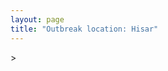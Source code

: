 ```yaml
---
layout: page
title: "Outbreak location: Hisar"
---
```

<div id="mapid">
<script src="https://buda-magenta.github.io/hazard_map/load_map.js"></script>
><script>
var marker_outbreak = L.marker([29.168807, 75.746110],{"autoPan": true}).addTo(map); marker_outbreak.bindTooltip("Hisar").openTooltip();

var circle_1 = L.circle([29.583333, 75.083333], {"pane": "markerPane", "color": "red", "fill": true, "fillOpacity": 0.2, "fillRule": "evenodd", "lineCap": "round", "lineJoin": "round", "opacity": 1.0, "radius": 181625, "stroke": true, "weight": 2}).addTo(map);
circle_1.bindTooltip("Sirsa<br>rank: 1<br>hazard index: 0.045406")

var circle_2 = L.circle([28.793170, 76.139128], {"pane": "markerPane", "color": "red", "fill": true, "fillOpacity": 0.2, "fillRule": "evenodd", "lineCap": "round", "lineJoin": "round", "opacity": 1.0, "radius": 177841, "stroke": true, "weight": 2}).addTo(map);
circle_2.bindTooltip("Bhiwani<br>rank: 2<br>hazard index: 0.044460")

var circle_3 = L.circle([28.651718, 77.221939], {"pane": "markerPane", "color": "red", "fill": true, "fillOpacity": 0.2, "fillRule": "evenodd", "lineCap": "round", "lineJoin": "round", "opacity": 1.0, "radius": 159102, "stroke": true, "weight": 2}).addTo(map);
circle_3.bindTooltip("Delhi<br>rank: 3<br>hazard index: 0.039776")

var circle_4 = L.circle([28.195647, 76.616518], {"pane": "markerPane", "color": "red", "fill": true, "fillOpacity": 0.2, "fillRule": "evenodd", "lineCap": "round", "lineJoin": "round", "opacity": 1.0, "radius": 137134, "stroke": true, "weight": 2}).addTo(map);
circle_4.bindTooltip("Rewari<br>rank: 4<br>hazard index: 0.034284")

var circle_5 = L.circle([30.909016, 75.851601], {"pane": "markerPane", "color": "red", "fill": true, "fillOpacity": 0.2, "fillRule": "evenodd", "lineCap": "round", "lineJoin": "round", "opacity": 1.0, "radius": 132802, "stroke": true, "weight": 2}).addTo(map);
circle_5.bindTooltip("Ludhiana<br>rank: 5<br>hazard index: 0.033201")

var circle_6 = L.circle([26.915458, 75.818982], {"pane": "markerPane", "color": "red", "fill": true, "fillOpacity": 0.2, "fillRule": "evenodd", "lineCap": "round", "lineJoin": "round", "opacity": 1.0, "radius": 99206, "stroke": true, "weight": 2}).addTo(map);
circle_6.bindTooltip("Jaipur<br>rank: 6<br>hazard index: 0.024802")

var circle_7 = L.circle([28.428262, 77.002700], {"pane": "markerPane", "color": "red", "fill": true, "fillOpacity": 0.2, "fillRule": "evenodd", "lineCap": "round", "lineJoin": "round", "opacity": 1.0, "radius": 94051, "stroke": true, "weight": 2}).addTo(map);
circle_7.bindTooltip("Gurgaon<br>rank: 7<br>hazard index: 0.023513")

var circle_8 = L.circle([30.179115, 75.047102], {"pane": "markerPane", "color": "red", "fill": true, "fillOpacity": 0.2, "fillRule": "evenodd", "lineCap": "round", "lineJoin": "round", "opacity": 1.0, "radius": 89392, "stroke": true, "weight": 2}).addTo(map);
circle_8.bindTooltip("Bathinda<br>rank: 8<br>hazard index: 0.022348")

var circle_9 = L.circle([26.296772, 73.035143], {"pane": "markerPane", "color": "red", "fill": true, "fillOpacity": 0.2, "fillRule": "evenodd", "lineCap": "round", "lineJoin": "round", "opacity": 1.0, "radius": 73865, "stroke": true, "weight": 2}).addTo(map);
circle_9.bindTooltip("Jodhpur<br>rank: 9<br>hazard index: 0.018466")

var circle_10 = L.circle([28.206144, 74.691907], {"pane": "markerPane", "color": "red", "fill": true, "fillOpacity": 0.2, "fillRule": "evenodd", "lineCap": "round", "lineJoin": "round", "opacity": 1.0, "radius": 61632, "stroke": true, "weight": 2}).addTo(map);
circle_10.bindTooltip("Churu<br>rank: 10<br>hazard index: 0.015408")

var circle_11 = L.circle([31.634308, 74.873679], {"pane": "markerPane", "color": "red", "fill": true, "fillOpacity": 0.2, "fillRule": "evenodd", "lineCap": "round", "lineJoin": "round", "opacity": 1.0, "radius": 20986, "stroke": true, "weight": 2}).addTo(map);
circle_11.bindTooltip("Amritsar<br>rank: 11<br>hazard index: 0.005247")

var circle_12 = L.circle([28.901090, 76.580193], {"pane": "markerPane", "color": "red", "fill": true, "fillOpacity": 0.2, "fillRule": "evenodd", "lineCap": "round", "lineJoin": "round", "opacity": 1.0, "radius": 19004, "stroke": true, "weight": 2}).addTo(map);
circle_12.bindTooltip("Rohtak<br>rank: 12<br>hazard index: 0.004751")

var circle_13 = L.circle([29.301826, 76.338471], {"pane": "markerPane", "color": "red", "fill": true, "fillOpacity": 0.2, "fillRule": "evenodd", "lineCap": "round", "lineJoin": "round", "opacity": 1.0, "radius": 18364, "stroke": true, "weight": 2}).addTo(map);
circle_13.bindTooltip("Jind<br>rank: 13<br>hazard index: 0.004591")

var circle_14 = L.circle([31.292011, 75.568058], {"pane": "markerPane", "color": "red", "fill": true, "fillOpacity": 0.2, "fillRule": "evenodd", "lineCap": "round", "lineJoin": "round", "opacity": 1.0, "radius": 16224, "stroke": true, "weight": 2}).addTo(map);
circle_14.bindTooltip("Jalandhar<br>rank: 14<br>hazard index: 0.004056")

var circle_15 = L.circle([29.367200, 74.298364], {"pane": "markerPane", "color": "red", "fill": true, "fillOpacity": 0.2, "fillRule": "evenodd", "lineCap": "round", "lineJoin": "round", "opacity": 1.0, "radius": 14525, "stroke": true, "weight": 2}).addTo(map);
circle_15.bindTooltip("Hanumangarh<br>rank: 15<br>hazard index: 0.003631")

var circle_16 = L.circle([25.196826, 76.000893], {"pane": "markerPane", "color": "red", "fill": true, "fillOpacity": 0.2, "fillRule": "evenodd", "lineCap": "round", "lineJoin": "round", "opacity": 1.0, "radius": 14018, "stroke": true, "weight": 2}).addTo(map);
circle_16.bindTooltip("Kota<br>rank: 16<br>hazard index: 0.003505")

var circle_17 = L.circle([30.533129, 75.880760], {"pane": "markerPane", "color": "red", "fill": true, "fillOpacity": 0.2, "fillRule": "evenodd", "lineCap": "round", "lineJoin": "round", "opacity": 1.0, "radius": 12954, "stroke": true, "weight": 2}).addTo(map);
circle_17.bindTooltip("Malerkotla<br>rank: 17<br>hazard index: 0.003239")

var circle_18 = L.circle([27.662826, 75.027926], {"pane": "markerPane", "color": "red", "fill": true, "fillOpacity": 0.2, "fillRule": "evenodd", "lineCap": "round", "lineJoin": "round", "opacity": 1.0, "radius": 11713, "stroke": true, "weight": 2}).addTo(map);
circle_18.bindTooltip("Sikar<br>rank: 18<br>hazard index: 0.002928")

var circle_19 = L.circle([30.145054, 74.195660], {"pane": "markerPane", "color": "red", "fill": true, "fillOpacity": 0.2, "fillRule": "evenodd", "lineCap": "round", "lineJoin": "round", "opacity": 1.0, "radius": 10672, "stroke": true, "weight": 2}).addTo(map);
circle_19.bindTooltip("Abohar<br>rank: 19<br>hazard index: 0.002668")

var circle_20 = L.circle([30.283140, 74.522997], {"pane": "markerPane", "color": "red", "fill": true, "fillOpacity": 0.2, "fillRule": "evenodd", "lineCap": "round", "lineJoin": "round", "opacity": 1.0, "radius": 8203, "stroke": true, "weight": 2}).addTo(map);
circle_20.bindTooltip("Muktsar<br>rank: 20<br>hazard index: 0.002051")

var circle_21 = L.circle([28.402979, 77.310384], {"pane": "markerPane", "color": "red", "fill": true, "fillOpacity": 0.2, "fillRule": "evenodd", "lineCap": "round", "lineJoin": "round", "opacity": 1.0, "radius": 7905, "stroke": true, "weight": 2}).addTo(map);
circle_21.bindTooltip("Faridabad<br>rank: 21<br>hazard index: 0.001976")

var circle_22 = L.circle([27.639077, 76.614452], {"pane": "markerPane", "color": "red", "fill": true, "fillOpacity": 0.2, "fillRule": "evenodd", "lineCap": "round", "lineJoin": "round", "opacity": 1.0, "radius": 7538, "stroke": true, "weight": 2}).addTo(map);
circle_22.bindTooltip("Alwar<br>rank: 22<br>hazard index: 0.001885")

var circle_23 = L.circle([28.015929, 73.317137], {"pane": "markerPane", "color": "red", "fill": true, "fillOpacity": 0.2, "fillRule": "evenodd", "lineCap": "round", "lineJoin": "round", "opacity": 1.0, "radius": 7408, "stroke": true, "weight": 2}).addTo(map);
circle_23.bindTooltip("Bikaner<br>rank: 23<br>hazard index: 0.001852")

var circle_24 = L.circle([29.000653, 77.768229], {"pane": "markerPane", "color": "red", "fill": true, "fillOpacity": 0.2, "fillRule": "evenodd", "lineCap": "round", "lineJoin": "round", "opacity": 1.0, "radius": 7367, "stroke": true, "weight": 2}).addTo(map);
circle_24.bindTooltip("Meerut<br>rank: 24<br>hazard index: 0.001842")

var circle_25 = L.circle([23.021624, 72.579707], {"pane": "markerPane", "color": "red", "fill": true, "fillOpacity": 0.2, "fillRule": "evenodd", "lineCap": "round", "lineJoin": "round", "opacity": 1.0, "radius": 7295, "stroke": true, "weight": 2}).addTo(map);
circle_25.bindTooltip("Ahmedabad<br>rank: 25<br>hazard index: 0.001824")

var circle_26 = L.circle([27.701115, 74.464936], {"pane": "markerPane", "color": "red", "fill": true, "fillOpacity": 0.2, "fillRule": "evenodd", "lineCap": "round", "lineJoin": "round", "opacity": 1.0, "radius": 7147, "stroke": true, "weight": 2}).addTo(map);
circle_26.bindTooltip("Sujangarh<br>rank: 26<br>hazard index: 0.001787")

var circle_27 = L.circle([26.838100, 80.934600], {"pane": "markerPane", "color": "red", "fill": true, "fillOpacity": 0.2, "fillRule": "evenodd", "lineCap": "round", "lineJoin": "round", "opacity": 1.0, "radius": 6361, "stroke": true, "weight": 2}).addTo(map);
circle_27.bindTooltip("Lucknow<br>rank: 27<br>hazard index: 0.001590")

var circle_28 = L.circle([26.460914, 80.321759], {"pane": "markerPane", "color": "red", "fill": true, "fillOpacity": 0.2, "fillRule": "evenodd", "lineCap": "round", "lineJoin": "round", "opacity": 1.0, "radius": 6251, "stroke": true, "weight": 2}).addTo(map);
circle_28.bindTooltip("Kanpur<br>rank: 28<br>hazard index: 0.001563")

var circle_29 = L.circle([21.170200, 72.831100], {"pane": "markerPane", "color": "red", "fill": true, "fillOpacity": 0.2, "fillRule": "evenodd", "lineCap": "round", "lineJoin": "round", "opacity": 1.0, "radius": 5730, "stroke": true, "weight": 2}).addTo(map);
circle_29.bindTooltip("Surat<br>rank: 29<br>hazard index: 0.001433")

var circle_30 = L.circle([17.388786, 78.461065], {"pane": "markerPane", "color": "red", "fill": true, "fillOpacity": 0.2, "fillRule": "evenodd", "lineCap": "round", "lineJoin": "round", "opacity": 1.0, "radius": 5695, "stroke": true, "weight": 2}).addTo(map);
circle_30.bindTooltip("Hyderabad<br>rank: 30<br>hazard index: 0.001424")

var circle_31 = L.circle([19.075990, 72.877393], {"pane": "markerPane", "color": "red", "fill": true, "fillOpacity": 0.2, "fillRule": "evenodd", "lineCap": "round", "lineJoin": "round", "opacity": 1.0, "radius": 5590, "stroke": true, "weight": 2}).addTo(map);
circle_31.bindTooltip("Mumbai<br>rank: 31<br>hazard index: 0.001398")

var circle_32 = L.circle([29.988077, 77.508130], {"pane": "markerPane", "color": "red", "fill": true, "fillOpacity": 0.2, "fillRule": "evenodd", "lineCap": "round", "lineJoin": "round", "opacity": 1.0, "radius": 4958, "stroke": true, "weight": 2}).addTo(map);
circle_32.bindTooltip("Saharanpur<br>rank: 32<br>hazard index: 0.001240")

var circle_33 = L.circle([30.733442, 76.779714], {"pane": "markerPane", "color": "red", "fill": true, "fillOpacity": 0.2, "fillRule": "evenodd", "lineCap": "round", "lineJoin": "round", "opacity": 1.0, "radius": 4913, "stroke": true, "weight": 2}).addTo(map);
circle_33.bindTooltip("Chandigarh<br>rank: 33<br>hazard index: 0.001228")

var circle_34 = L.circle([26.469100, 74.639000], {"pane": "markerPane", "color": "red", "fill": true, "fillOpacity": 0.2, "fillRule": "evenodd", "lineCap": "round", "lineJoin": "round", "opacity": 1.0, "radius": 4561, "stroke": true, "weight": 2}).addTo(map);
circle_34.bindTooltip("Ajmer<br>rank: 34<br>hazard index: 0.001140")

var circle_35 = L.circle([30.885100, 74.660141], {"pane": "markerPane", "color": "red", "fill": true, "fillOpacity": 0.2, "fillRule": "evenodd", "lineCap": "round", "lineJoin": "round", "opacity": 1.0, "radius": 4530, "stroke": true, "weight": 2}).addTo(map);
circle_35.bindTooltip("Firozpur<br>rank: 35<br>hazard index: 0.001133")

var circle_36 = L.circle([30.783987, 75.160574], {"pane": "markerPane", "color": "red", "fill": true, "fillOpacity": 0.2, "fillRule": "evenodd", "lineCap": "round", "lineJoin": "round", "opacity": 1.0, "radius": 3800, "stroke": true, "weight": 2}).addTo(map);
circle_36.bindTooltip("Moga<br>rank: 36<br>hazard index: 0.000950")

var circle_37 = L.circle([28.570784, 77.327107], {"pane": "markerPane", "color": "red", "fill": true, "fillOpacity": 0.2, "fillRule": "evenodd", "lineCap": "round", "lineJoin": "round", "opacity": 1.0, "radius": 3615, "stroke": true, "weight": 2}).addTo(map);
circle_37.bindTooltip("Noida<br>rank: 37<br>hazard index: 0.000904")

var circle_38 = L.circle([32.718561, 74.858092], {"pane": "markerPane", "color": "red", "fill": true, "fillOpacity": 0.2, "fillRule": "evenodd", "lineCap": "round", "lineJoin": "round", "opacity": 1.0, "radius": 3329, "stroke": true, "weight": 2}).addTo(map);
circle_38.bindTooltip("Jammu<br>rank: 38<br>hazard index: 0.000832")

var circle_39 = L.circle([30.883006, 75.869732], {"pane": "markerPane", "color": "red", "fill": true, "fillOpacity": 0.2, "fillRule": "evenodd", "lineCap": "round", "lineJoin": "round", "opacity": 1.0, "radius": 3068, "stroke": true, "weight": 2}).addTo(map);
circle_39.bindTooltip("S.A.S. Nagar<br>rank: 39<br>hazard index: 0.000767")

var circle_40 = L.circle([30.370469, 75.504017], {"pane": "markerPane", "color": "red", "fill": true, "fillOpacity": 0.2, "fillRule": "evenodd", "lineCap": "round", "lineJoin": "round", "opacity": 1.0, "radius": 2996, "stroke": true, "weight": 2}).addTo(map);
circle_40.bindTooltip("Barnala<br>rank: 40<br>hazard index: 0.000749")

var circle_41 = L.circle([28.733400, 77.298600], {"pane": "markerPane", "color": "red", "fill": true, "fillOpacity": 0.2, "fillRule": "evenodd", "lineCap": "round", "lineJoin": "round", "opacity": 1.0, "radius": 2883, "stroke": true, "weight": 2}).addTo(map);
circle_41.bindTooltip("Loni<br>rank: 41<br>hazard index: 0.000721")

var circle_42 = L.circle([29.391275, 76.977167], {"pane": "markerPane", "color": "red", "fill": true, "fillOpacity": 0.2, "fillRule": "evenodd", "lineCap": "round", "lineJoin": "round", "opacity": 1.0, "radius": 2456, "stroke": true, "weight": 2}).addTo(map);
circle_42.bindTooltip("Panipat<br>rank: 42<br>hazard index: 0.000614")

var circle_43 = L.circle([26.122147, 75.663754], {"pane": "markerPane", "color": "red", "fill": true, "fillOpacity": 0.2, "fillRule": "evenodd", "lineCap": "round", "lineJoin": "round", "opacity": 1.0, "radius": 2315, "stroke": true, "weight": 2}).addTo(map);
circle_43.bindTooltip("Tonk<br>rank: 43<br>hazard index: 0.000579")

var circle_44 = L.circle([30.209087, 76.339872], {"pane": "markerPane", "color": "red", "fill": true, "fillOpacity": 0.2, "fillRule": "evenodd", "lineCap": "round", "lineJoin": "round", "opacity": 1.0, "radius": 2280, "stroke": true, "weight": 2}).addTo(map);
circle_44.bindTooltip("Patiala<br>rank: 44<br>hazard index: 0.000570")

var circle_45 = L.circle([29.448006, 77.740685], {"pane": "markerPane", "color": "red", "fill": true, "fillOpacity": 0.2, "fillRule": "evenodd", "lineCap": "round", "lineJoin": "round", "opacity": 1.0, "radius": 2208, "stroke": true, "weight": 2}).addTo(map);
circle_45.bindTooltip("Muzaffarnagar<br>rank: 45<br>hazard index: 0.000552")

var circle_46 = L.circle([29.680327, 76.989625], {"pane": "markerPane", "color": "red", "fill": true, "fillOpacity": 0.2, "fillRule": "evenodd", "lineCap": "round", "lineJoin": "round", "opacity": 1.0, "radius": 2207, "stroke": true, "weight": 2}).addTo(map);
circle_46.bindTooltip("Karnal<br>rank: 46<br>hazard index: 0.000552")

var circle_47 = L.circle([22.297314, 73.194257], {"pane": "markerPane", "color": "red", "fill": true, "fillOpacity": 0.2, "fillRule": "evenodd", "lineCap": "round", "lineJoin": "round", "opacity": 1.0, "radius": 2140, "stroke": true, "weight": 2}).addTo(map);
circle_47.bindTooltip("Vadodara<br>rank: 47<br>hazard index: 0.000535")

var circle_48 = L.circle([28.079690, 75.541768], {"pane": "markerPane", "color": "red", "fill": true, "fillOpacity": 0.2, "fillRule": "evenodd", "lineCap": "round", "lineJoin": "round", "opacity": 1.0, "radius": 1973, "stroke": true, "weight": 2}).addTo(map);
circle_48.bindTooltip("Jhunjhunun<br>rank: 48<br>hazard index: 0.000493")

var circle_49 = L.circle([29.003314, 77.016732], {"pane": "markerPane", "color": "red", "fill": true, "fillOpacity": 0.2, "fillRule": "evenodd", "lineCap": "round", "lineJoin": "round", "opacity": 1.0, "radius": 1919, "stroke": true, "weight": 2}).addTo(map);
circle_49.bindTooltip("Sonipat<br>rank: 49<br>hazard index: 0.000480")

var circle_50 = L.circle([28.660965, 76.834676], {"pane": "markerPane", "color": "red", "fill": true, "fillOpacity": 0.2, "fillRule": "evenodd", "lineCap": "round", "lineJoin": "round", "opacity": 1.0, "radius": 1705, "stroke": true, "weight": 2}).addTo(map);
circle_50.bindTooltip("Bahadurgarh<br>rank: 50<br>hazard index: 0.000426")

var circle_51 = L.circle([25.531031, 78.652689], {"pane": "markerPane", "color": "red", "fill": true, "fillOpacity": 0.2, "fillRule": "evenodd", "lineCap": "round", "lineJoin": "round", "opacity": 1.0, "radius": 1699, "stroke": true, "weight": 2}).addTo(map);
circle_51.bindTooltip("Jhansi<br>rank: 51<br>hazard index: 0.000425")

var circle_52 = L.circle([26.229141, 76.304533], {"pane": "markerPane", "color": "red", "fill": true, "fillOpacity": 0.2, "fillRule": "evenodd", "lineCap": "round", "lineJoin": "round", "opacity": 1.0, "radius": 1693, "stroke": true, "weight": 2}).addTo(map);
circle_52.bindTooltip("Sawai Madhopur<br>rank: 52<br>hazard index: 0.000423")

var circle_53 = L.circle([31.608574, 75.846442], {"pane": "markerPane", "color": "red", "fill": true, "fillOpacity": 0.2, "fillRule": "evenodd", "lineCap": "round", "lineJoin": "round", "opacity": 1.0, "radius": 1593, "stroke": true, "weight": 2}).addTo(map);
circle_53.bindTooltip("Hoshiarpur<br>rank: 53<br>hazard index: 0.000398")

var circle_54 = L.circle([30.129326, 77.245483], {"pane": "markerPane", "color": "red", "fill": true, "fillOpacity": 0.2, "fillRule": "evenodd", "lineCap": "round", "lineJoin": "round", "opacity": 1.0, "radius": 1578, "stroke": true, "weight": 2}).addTo(map);
circle_54.bindTooltip("Jagadhri<br>rank: 54<br>hazard index: 0.000395")

var circle_55 = L.circle([27.633333, 77.583333], {"pane": "markerPane", "color": "red", "fill": true, "fillOpacity": 0.2, "fillRule": "evenodd", "lineCap": "round", "lineJoin": "round", "opacity": 1.0, "radius": 1534, "stroke": true, "weight": 2}).addTo(map);
circle_55.bindTooltip("Mathura<br>rank: 55<br>hazard index: 0.000384")

var circle_56 = L.circle([26.671329, 83.364583], {"pane": "markerPane", "color": "red", "fill": true, "fillOpacity": 0.2, "fillRule": "evenodd", "lineCap": "round", "lineJoin": "round", "opacity": 1.0, "radius": 1516, "stroke": true, "weight": 2}).addTo(map);
circle_56.bindTooltip("Gorakhpur<br>rank: 56<br>hazard index: 0.000379")

var circle_57 = L.circle([12.979120, 77.591300], {"pane": "markerPane", "color": "red", "fill": true, "fillOpacity": 0.2, "fillRule": "evenodd", "lineCap": "round", "lineJoin": "round", "opacity": 1.0, "radius": 1437, "stroke": true, "weight": 2}).addTo(map);
circle_57.bindTooltip("Bangalore<br>rank: 57<br>hazard index: 0.000359")

var circle_58 = L.circle([28.863842, 78.805778], {"pane": "markerPane", "color": "red", "fill": true, "fillOpacity": 0.2, "fillRule": "evenodd", "lineCap": "round", "lineJoin": "round", "opacity": 1.0, "radius": 1434, "stroke": true, "weight": 2}).addTo(map);
circle_58.bindTooltip("Moradabad<br>rank: 58<br>hazard index: 0.000359")

var circle_59 = L.circle([28.753900, 77.399900], {"pane": "markerPane", "color": "red", "fill": true, "fillOpacity": 0.2, "fillRule": "evenodd", "lineCap": "round", "lineJoin": "round", "opacity": 1.0, "radius": 1220, "stroke": true, "weight": 2}).addTo(map);
circle_59.bindTooltip("Khora<br>rank: 59<br>hazard index: 0.000305")

var circle_60 = L.circle([22.541418, 88.357691], {"pane": "markerPane", "color": "red", "fill": true, "fillOpacity": 0.2, "fillRule": "evenodd", "lineCap": "round", "lineJoin": "round", "opacity": 1.0, "radius": 1212, "stroke": true, "weight": 2}).addTo(map);
circle_60.bindTooltip("Kolkata<br>rank: 60<br>hazard index: 0.000303")

var circle_61 = L.circle([23.749721, 91.876635], {"pane": "markerPane", "color": "red", "fill": true, "fillOpacity": 0.2, "fillRule": "evenodd", "lineCap": "round", "lineJoin": "round", "opacity": 1.0, "radius": 1188, "stroke": true, "weight": 2}).addTo(map);
circle_61.bindTooltip("Ganganagar<br>rank: 61<br>hazard index: 0.000297")

var circle_62 = L.circle([25.488773, 74.699613], {"pane": "markerPane", "color": "red", "fill": true, "fillOpacity": 0.2, "fillRule": "evenodd", "lineCap": "round", "lineJoin": "round", "opacity": 1.0, "radius": 1089, "stroke": true, "weight": 2}).addTo(map);
circle_62.bindTooltip("Bhilwara<br>rank: 62<br>hazard index: 0.000272")

var circle_63 = L.circle([26.588559, 74.861097], {"pane": "markerPane", "color": "red", "fill": true, "fillOpacity": 0.2, "fillRule": "evenodd", "lineCap": "round", "lineJoin": "round", "opacity": 1.0, "radius": 1074, "stroke": true, "weight": 2}).addTo(map);
circle_63.bindTooltip("Kishangarh<br>rank: 63<br>hazard index: 0.000269")

var circle_64 = L.circle([29.993039, 76.829223], {"pane": "markerPane", "color": "red", "fill": true, "fillOpacity": 0.2, "fillRule": "evenodd", "lineCap": "round", "lineJoin": "round", "opacity": 1.0, "radius": 1067, "stroke": true, "weight": 2}).addTo(map);
circle_64.bindTooltip("Thanesar<br>rank: 64<br>hazard index: 0.000267")

var circle_65 = L.circle([25.609324, 85.123525], {"pane": "markerPane", "color": "red", "fill": true, "fillOpacity": 0.2, "fillRule": "evenodd", "lineCap": "round", "lineJoin": "round", "opacity": 1.0, "radius": 1032, "stroke": true, "weight": 2}).addTo(map);
circle_65.bindTooltip("Patna<br>rank: 65<br>hazard index: 0.000258")

var circle_66 = L.circle([27.175255, 78.009816], {"pane": "markerPane", "color": "red", "fill": true, "fillOpacity": 0.2, "fillRule": "evenodd", "lineCap": "round", "lineJoin": "round", "opacity": 1.0, "radius": 1006, "stroke": true, "weight": 2}).addTo(map);
circle_66.bindTooltip("Agra<br>rank: 66<br>hazard index: 0.000252")

var circle_67 = L.circle([29.822821, 76.378310], {"pane": "markerPane", "color": "red", "fill": true, "fillOpacity": 0.2, "fillRule": "evenodd", "lineCap": "round", "lineJoin": "round", "opacity": 1.0, "radius": 1004, "stroke": true, "weight": 2}).addTo(map);
circle_67.bindTooltip("Kaithal<br>rank: 67<br>hazard index: 0.000251")

var circle_68 = L.circle([30.211200, 77.286390], {"pane": "markerPane", "color": "red", "fill": true, "fillOpacity": 0.2, "fillRule": "evenodd", "lineCap": "round", "lineJoin": "round", "opacity": 1.0, "radius": 991, "stroke": true, "weight": 2}).addTo(map);
circle_68.bindTooltip("Yamunanagar<br>rank: 68<br>hazard index: 0.000248")

var circle_69 = L.circle([30.384367, 76.770421], {"pane": "markerPane", "color": "red", "fill": true, "fillOpacity": 0.2, "fillRule": "evenodd", "lineCap": "round", "lineJoin": "round", "opacity": 1.0, "radius": 983, "stroke": true, "weight": 2}).addTo(map);
circle_69.bindTooltip("Ambala<br>rank: 69<br>hazard index: 0.000246")

var circle_70 = L.circle([28.651718, 77.221939], {"pane": "markerPane", "color": "red", "fill": true, "fillOpacity": 0.2, "fillRule": "evenodd", "lineCap": "round", "lineJoin": "round", "opacity": 1.0, "radius": 928, "stroke": true, "weight": 2}).addTo(map);
circle_70.bindTooltip("Dehri<br>rank: 70<br>hazard index: 0.000232")

var circle_71 = L.circle([27.876990, 78.137290], {"pane": "markerPane", "color": "red", "fill": true, "fillOpacity": 0.2, "fillRule": "evenodd", "lineCap": "round", "lineJoin": "round", "opacity": 1.0, "radius": 920, "stroke": true, "weight": 2}).addTo(map);
circle_71.bindTooltip("Aligarh<br>rank: 71<br>hazard index: 0.000230")

var circle_72 = L.circle([28.176959, 77.373112], {"pane": "markerPane", "color": "red", "fill": true, "fillOpacity": 0.2, "fillRule": "evenodd", "lineCap": "round", "lineJoin": "round", "opacity": 1.0, "radius": 911, "stroke": true, "weight": 2}).addTo(map);
circle_72.bindTooltip("Palwal<br>rank: 72<br>hazard index: 0.000228")

var circle_73 = L.circle([13.083694, 80.270186], {"pane": "markerPane", "color": "red", "fill": true, "fillOpacity": 0.2, "fillRule": "evenodd", "lineCap": "round", "lineJoin": "round", "opacity": 1.0, "radius": 876, "stroke": true, "weight": 2}).addTo(map);
circle_73.bindTooltip("Chennai<br>rank: 73<br>hazard index: 0.000219")

var circle_74 = L.circle([18.521428, 73.854454], {"pane": "markerPane", "color": "red", "fill": true, "fillOpacity": 0.2, "fillRule": "evenodd", "lineCap": "round", "lineJoin": "round", "opacity": 1.0, "radius": 855, "stroke": true, "weight": 2}).addTo(map);
circle_74.bindTooltip("Pune<br>rank: 74<br>hazard index: 0.000214")

var circle_75 = L.circle([28.826162, 77.541656], {"pane": "markerPane", "color": "red", "fill": true, "fillOpacity": 0.2, "fillRule": "evenodd", "lineCap": "round", "lineJoin": "round", "opacity": 1.0, "radius": 850, "stroke": true, "weight": 2}).addTo(map);
circle_75.bindTooltip("Modinagar<br>rank: 75<br>hazard index: 0.000213")

var circle_76 = L.circle([25.604091, 73.415609], {"pane": "markerPane", "color": "red", "fill": true, "fillOpacity": 0.2, "fillRule": "evenodd", "lineCap": "round", "lineJoin": "round", "opacity": 1.0, "radius": 779, "stroke": true, "weight": 2}).addTo(map);
circle_76.bindTooltip("Pali<br>rank: 76<br>hazard index: 0.000195")

var circle_77 = L.circle([29.500882, 77.348383], {"pane": "markerPane", "color": "red", "fill": true, "fillOpacity": 0.2, "fillRule": "evenodd", "lineCap": "round", "lineJoin": "round", "opacity": 1.0, "radius": 775, "stroke": true, "weight": 2}).addTo(map);
circle_77.bindTooltip("Shamli<br>rank: 77<br>hazard index: 0.000194")

var circle_78 = L.circle([25.438130, 81.833800], {"pane": "markerPane", "color": "red", "fill": true, "fillOpacity": 0.2, "fillRule": "evenodd", "lineCap": "round", "lineJoin": "round", "opacity": 1.0, "radius": 734, "stroke": true, "weight": 2}).addTo(map);
circle_78.bindTooltip("Allahabad<br>rank: 78<br>hazard index: 0.000184")

var circle_79 = L.circle([29.154148, 77.305954], {"pane": "markerPane", "color": "red", "fill": true, "fillOpacity": 0.2, "fillRule": "evenodd", "lineCap": "round", "lineJoin": "round", "opacity": 1.0, "radius": 727, "stroke": true, "weight": 2}).addTo(map);
circle_79.bindTooltip("Baraut<br>rank: 79<br>hazard index: 0.000182")

var circle_80 = L.circle([24.170979, 72.436638], {"pane": "markerPane", "color": "red", "fill": true, "fillOpacity": 0.2, "fillRule": "evenodd", "lineCap": "round", "lineJoin": "round", "opacity": 1.0, "radius": 600, "stroke": true, "weight": 2}).addTo(map);
circle_80.bindTooltip("Palanpur<br>rank: 80<br>hazard index: 0.000150")

var circle_81 = L.circle([23.071874, 70.131715], {"pane": "markerPane", "color": "red", "fill": true, "fillOpacity": 0.2, "fillRule": "evenodd", "lineCap": "round", "lineJoin": "round", "opacity": 1.0, "radius": 573, "stroke": true, "weight": 2}).addTo(map);
circle_81.bindTooltip("Gandhidham<br>rank: 81<br>hazard index: 0.000143")

var circle_82 = L.circle([22.720362, 75.868200], {"pane": "markerPane", "color": "red", "fill": true, "fillOpacity": 0.2, "fillRule": "evenodd", "lineCap": "round", "lineJoin": "round", "opacity": 1.0, "radius": 569, "stroke": true, "weight": 2}).addTo(map);
circle_82.bindTooltip("Indore<br>rank: 82<br>hazard index: 0.000142")

var circle_83 = L.circle([24.578721, 73.686257], {"pane": "markerPane", "color": "red", "fill": true, "fillOpacity": 0.2, "fillRule": "evenodd", "lineCap": "round", "lineJoin": "round", "opacity": 1.0, "radius": 561, "stroke": true, "weight": 2}).addTo(map);
circle_83.bindTooltip("Udaipur<br>rank: 83<br>hazard index: 0.000140")

var circle_84 = L.circle([25.335649, 83.007629], {"pane": "markerPane", "color": "red", "fill": true, "fillOpacity": 0.2, "fillRule": "evenodd", "lineCap": "round", "lineJoin": "round", "opacity": 1.0, "radius": 532, "stroke": true, "weight": 2}).addTo(map);
circle_84.bindTooltip("Varanasi<br>rank: 84<br>hazard index: 0.000133")

var circle_85 = L.circle([32.301710, 75.658642], {"pane": "markerPane", "color": "red", "fill": true, "fillOpacity": 0.2, "fillRule": "evenodd", "lineCap": "round", "lineJoin": "round", "opacity": 1.0, "radius": 522, "stroke": true, "weight": 2}).addTo(map);
circle_85.bindTooltip("Pathankot<br>rank: 85<br>hazard index: 0.000131")

var circle_86 = L.circle([28.457876, 79.405571], {"pane": "markerPane", "color": "red", "fill": true, "fillOpacity": 0.2, "fillRule": "evenodd", "lineCap": "round", "lineJoin": "round", "opacity": 1.0, "radius": 513, "stroke": true, "weight": 2}).addTo(map);
circle_86.bindTooltip("Bareilly<br>rank: 86<br>hazard index: 0.000128")

var circle_87 = L.circle([15.398403, 73.812918], {"pane": "markerPane", "color": "red", "fill": true, "fillOpacity": 0.2, "fillRule": "evenodd", "lineCap": "round", "lineJoin": "round", "opacity": 1.0, "radius": 510, "stroke": true, "weight": 2}).addTo(map);
circle_87.bindTooltip("Vasco Da Gama<br>rank: 87<br>hazard index: 0.000128")

var circle_88 = L.circle([24.268349, 72.204387], {"pane": "markerPane", "color": "red", "fill": true, "fillOpacity": 0.2, "fillRule": "evenodd", "lineCap": "round", "lineJoin": "round", "opacity": 1.0, "radius": 501, "stroke": true, "weight": 2}).addTo(map);
circle_88.bindTooltip("Deesa<br>rank: 88<br>hazard index: 0.000125")

var circle_89 = L.circle([26.180598, 91.753943], {"pane": "markerPane", "color": "red", "fill": true, "fillOpacity": 0.2, "fillRule": "evenodd", "lineCap": "round", "lineJoin": "round", "opacity": 1.0, "radius": 501, "stroke": true, "weight": 2}).addTo(map);
circle_89.bindTooltip("Guwahati<br>rank: 89<br>hazard index: 0.000125")

var circle_90 = L.circle([31.819302, 75.199994], {"pane": "markerPane", "color": "red", "fill": true, "fillOpacity": 0.2, "fillRule": "evenodd", "lineCap": "round", "lineJoin": "round", "opacity": 1.0, "radius": 500, "stroke": true, "weight": 2}).addTo(map);
circle_90.bindTooltip("Batala<br>rank: 90<br>hazard index: 0.000125")

var circle_91 = L.circle([28.740613, 77.835426], {"pane": "markerPane", "color": "red", "fill": true, "fillOpacity": 0.2, "fillRule": "evenodd", "lineCap": "round", "lineJoin": "round", "opacity": 1.0, "radius": 467, "stroke": true, "weight": 2}).addTo(map);
circle_91.bindTooltip("Hapur<br>rank: 91<br>hazard index: 0.000117")

var circle_92 = L.circle([23.258486, 77.401989], {"pane": "markerPane", "color": "red", "fill": true, "fillOpacity": 0.2, "fillRule": "evenodd", "lineCap": "round", "lineJoin": "round", "opacity": 1.0, "radius": 464, "stroke": true, "weight": 2}).addTo(map);
circle_92.bindTooltip("Bhopal<br>rank: 92<br>hazard index: 0.000116")

var circle_93 = L.circle([27.060786, 74.176675], {"pane": "markerPane", "color": "red", "fill": true, "fillOpacity": 0.2, "fillRule": "evenodd", "lineCap": "round", "lineJoin": "round", "opacity": 1.0, "radius": 448, "stroke": true, "weight": 2}).addTo(map);
circle_93.bindTooltip("Nagaur<br>rank: 93<br>hazard index: 0.000112")

var circle_94 = L.circle([34.074744, 74.820444], {"pane": "markerPane", "color": "red", "fill": true, "fillOpacity": 0.2, "fillRule": "evenodd", "lineCap": "round", "lineJoin": "round", "opacity": 1.0, "radius": 447, "stroke": true, "weight": 2}).addTo(map);
circle_94.bindTooltip("Srinagar<br>rank: 94<br>hazard index: 0.000112")

var circle_95 = L.circle([28.794068, 79.185930], {"pane": "markerPane", "color": "red", "fill": true, "fillOpacity": 0.2, "fillRule": "evenodd", "lineCap": "round", "lineJoin": "round", "opacity": 1.0, "radius": 420, "stroke": true, "weight": 2}).addTo(map);
circle_95.bindTooltip("Rampur<br>rank: 95<br>hazard index: 0.000105")

var circle_96 = L.circle([21.149813, 79.082056], {"pane": "markerPane", "color": "red", "fill": true, "fillOpacity": 0.2, "fillRule": "evenodd", "lineCap": "round", "lineJoin": "round", "opacity": 1.0, "radius": 416, "stroke": true, "weight": 2}).addTo(map);
circle_96.bindTooltip("Nagpur<br>rank: 96<br>hazard index: 0.000104")

var circle_97 = L.circle([27.177366, 78.389912], {"pane": "markerPane", "color": "red", "fill": true, "fillOpacity": 0.2, "fillRule": "evenodd", "lineCap": "round", "lineJoin": "round", "opacity": 1.0, "radius": 412, "stroke": true, "weight": 2}).addTo(map);
circle_97.bindTooltip("Firozabad<br>rank: 97<br>hazard index: 0.000103")

var circle_98 = L.circle([24.917151, 76.696403], {"pane": "markerPane", "color": "red", "fill": true, "fillOpacity": 0.2, "fillRule": "evenodd", "lineCap": "round", "lineJoin": "round", "opacity": 1.0, "radius": 405, "stroke": true, "weight": 2}).addTo(map);
circle_98.bindTooltip("Baran<br>rank: 98<br>hazard index: 0.000101")

var circle_99 = L.circle([20.266777, 85.843559], {"pane": "markerPane", "color": "red", "fill": true, "fillOpacity": 0.2, "fillRule": "evenodd", "lineCap": "round", "lineJoin": "round", "opacity": 1.0, "radius": 405, "stroke": true, "weight": 2}).addTo(map);
circle_99.bindTooltip("Bhubaneswar<br>rank: 99<br>hazard index: 0.000101")

var circle_100 = L.circle([26.575504, 80.613762], {"pane": "markerPane", "color": "red", "fill": true, "fillOpacity": 0.2, "fillRule": "evenodd", "lineCap": "round", "lineJoin": "round", "opacity": 1.0, "radius": 403, "stroke": true, "weight": 2}).addTo(map);
circle_100.bindTooltip("Unnao<br>rank: 100<br>hazard index: 0.000101")
</script>
</div>